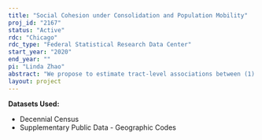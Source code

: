 ```yaml
---
title: "Social Cohesion under Consolidation and Population Mobility"
proj_id: "2167"
status: "Active"
rdc: "Chicago"
rdc_type: "Federal Statistical Research Data Center"
start_year: "2020"
end_year: ""
pi: "Linda Zhao"
abstract: "We propose to estimate tract-level associations between (1) ethnic background and household income and (2) ethnic background and mobility, as measured by whether an individual lived in the same county five years prior. Individual-level data from the Decennial Censuses (1950, 1960, 1970, 1980, 1990, and 2000) will be used to construct measures of association. Since little is known about patterns of associations, we will start by describing trends over time. Then, we will merge association measures from the Census 2000 at the tract level with the 2000 Social Capital Community Benchmark Survey (SCCBS), which contain information on social cohesion. Using ordinal multilevel logistic regressions, we will investigate whether measures of association predict trust in neighbors, net of contextual controls that are derived from the Census 2000 and data from the Department of Justice (DOJ UCR 2000). Our work will contribute to the scholarly debate on the implications of ethnoracial diversity on social cohesion. Recent studies have argued that diversity in communities diminishes cohesion, for instance, by reducing trust in neighbors. Yet classical research on social integration suggests that it is the association, or "consolidation", of multiple dimensions of social life (i.e. ethnic background and household income) that actually impede integration by impeding the existence of multifaceted social groups and intersecting social norms. We expect to find, after introducing consolidation measures to the debate on trust and cohesion, that existing debate on diversity is too simplistic and that it is consolidation rather than diversity that best predicts trust within communities."
layout: project
---
```


**Datasets Used:**

  - Decennial Census 
  - Supplementary Public Data - Geographic Codes 


